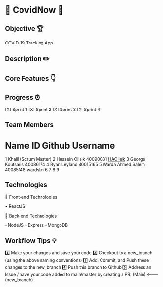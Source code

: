 #  👋 CovidNow 👋

## Objective 🏆
COVID-19 Tracking App

## Description ✏️


## Core Features 👇

## Progress ⏰
 [X] Sprint 1
 [X] Sprint 2
 [X] Sprint 3
 [X] Sprint 4

## Team Members

#	Name	ID	Github Username
1	Khalil (Scrum Master)
2	Hussein Olleik  40090081 [HAOlleik](https://github.com/HAOlleik "Github user's profile")
3	George Koutsaris  40086174
4	Ryan Leyland  40015165
5	Warda Ahmed Salem  40085148 wardslm
6
7
8
9


## Technologies

🔲 Front-end Technologies

▪️ ReactJS

🔳 Back-end Technologies

▫️ NodeJS
▫️ Express
▫️ MongoDB


## Workflow Tips 💡
1️⃣   Make your changes and save your code
2️⃣   Checkout to a new_branch (using the above naming conventions)
3️⃣   Add, Commit, and Push these changes to the new_branch
4️⃣   Push this branch to Github
5️⃣   Address an Issue / have your code added to main/master by creating a PR: (Main) <--- (new_branch)
